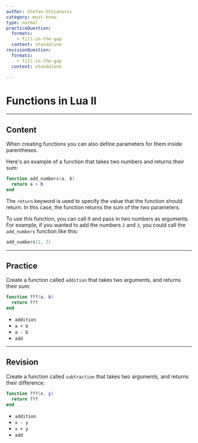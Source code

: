 ```yaml
---
author: Stefan-Stojanovic
category: must-know
type: normal
practiceQuestion:
  formats:
    - fill-in-the-gap
  context: standalone
revisionQuestion:
  formats:
    - fill-in-the-gap
  context: standalone

---
```


# Functions in Lua II

---
## Content

When creating functions you can also define parameters for them inside parentheses.

Here's an example of a function that takes two numbers and returns their sum:

```lua
function add_numbers(a, b)
  return a + b
end
```

The `return` keyword is used to specify the value that the function should return. In this case, the function returns the sum of the two parameters.

To use this function, you can call it and pass in two numbers as arguments. For example, if you wanted to add the numbers `2` and `3`, you could call the `add_numbers` function like this:
```lua
add_numbers(2, 3)
```

---
## Practice

Create a function called `addition` that takes two arguments, and returns their sum:
```lua
function ???(a, b)
  return ???
end
```

- `addition`
- `a + b`
- `a - b`
- `add`


---
## Revision

Create a function called `subtraction` that takes two arguments, and returns their difference:
```lua
function ???(x, y)
  return ???
end
```

- `addition`
- `x - y`
- `x + y`
- `add`